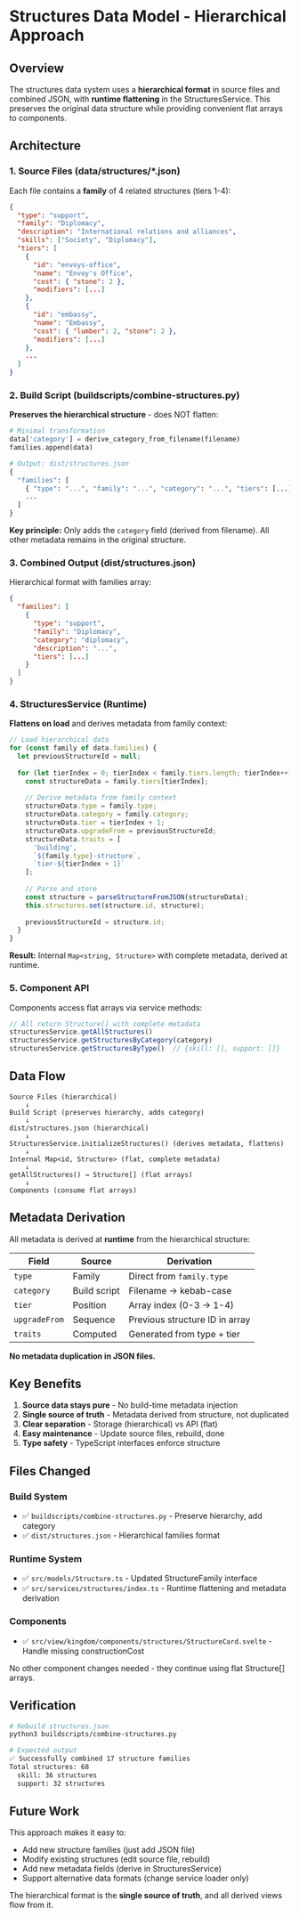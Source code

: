 # Structures Data Model - Hierarchical Approach

## Overview
The structures data system uses a **hierarchical format** in source files and combined JSON, with **runtime flattening** in the StructuresService. This preserves the original data structure while providing convenient flat arrays to components.

## Architecture

### 1. Source Files (data/structures/*.json)
Each file contains a **family** of 4 related structures (tiers 1-4):
```json
{
  "type": "support",
  "family": "Diplomacy",
  "description": "International relations and alliances",
  "skills": ["Society", "Diplomacy"],
  "tiers": [
    {
      "id": "envoys-office",
      "name": "Envoy's Office",
      "cost": { "stone": 2 },
      "modifiers": [...]
    },
    {
      "id": "embassy",
      "name": "Embassy",
      "cost": { "lumber": 2, "stone": 2 },
      "modifiers": [...]
    },
    ...
  ]
}
```

### 2. Build Script (buildscripts/combine-structures.py)
**Preserves the hierarchical structure** - does NOT flatten:
```python
# Minimal transformation
data['category'] = derive_category_from_filename(filename)
families.append(data)

# Output: dist/structures.json
{
  "families": [
    { "type": "...", "family": "...", "category": "...", "tiers": [...] },
    ...
  ]
}
```

**Key principle:** Only adds the `category` field (derived from filename). All other metadata remains in the original structure.

### 3. Combined Output (dist/structures.json)
Hierarchical format with families array:
```json
{
  "families": [
    {
      "type": "support",
      "family": "Diplomacy",
      "category": "diplomacy",
      "description": "...",
      "tiers": [...]
    }
  ]
}
```

### 4. StructuresService (Runtime)
**Flattens on load** and derives metadata from family context:

```typescript
// Load hierarchical data
for (const family of data.families) {
  let previousStructureId = null;
  
  for (let tierIndex = 0; tierIndex < family.tiers.length; tierIndex++) {
    const structureData = family.tiers[tierIndex];
    
    // Derive metadata from family context
    structureData.type = family.type;
    structureData.category = family.category;
    structureData.tier = tierIndex + 1;
    structureData.upgradeFrom = previousStructureId;
    structureData.traits = [
      'building',
      `${family.type}-structure`,
      `tier-${tierIndex + 1}`
    ];
    
    // Parse and store
    const structure = parseStructureFromJSON(structureData);
    this.structures.set(structure.id, structure);
    
    previousStructureId = structure.id;
  }
}
```

**Result:** Internal `Map<string, Structure>` with complete metadata, derived at runtime.

### 5. Component API
Components access flat arrays via service methods:
```typescript
// All return Structure[] with complete metadata
structuresService.getAllStructures()
structuresService.getStructuresByCategory(category)
structuresService.getStructuresByType()  // {skill: [], support: []}
```

## Data Flow

```
Source Files (hierarchical)
    ↓
Build Script (preserves hierarchy, adds category)
    ↓
dist/structures.json (hierarchical)
    ↓
StructuresService.initializeStructures() (derives metadata, flattens)
    ↓
Internal Map<id, Structure> (flat, complete metadata)
    ↓
getAllStructures() → Structure[] (flat arrays)
    ↓
Components (consume flat arrays)
```

## Metadata Derivation

All metadata is derived at **runtime** from the hierarchical structure:

| Field | Source | Derivation |
|-------|--------|------------|
| `type` | Family | Direct from `family.type` |
| `category` | Build script | Filename → kebab-case |
| `tier` | Position | Array index (0-3 → 1-4) |
| `upgradeFrom` | Sequence | Previous structure ID in array |
| `traits` | Computed | Generated from type + tier |

**No metadata duplication in JSON files.**

## Key Benefits

1. **Source data stays pure** - No build-time metadata injection
2. **Single source of truth** - Metadata derived from structure, not duplicated
3. **Clear separation** - Storage (hierarchical) vs API (flat)
4. **Easy maintenance** - Update source files, rebuild, done
5. **Type safety** - TypeScript interfaces enforce structure

## Files Changed

### Build System
- ✅ `buildscripts/combine-structures.py` - Preserve hierarchy, add category
- ✅ `dist/structures.json` - Hierarchical families format

### Runtime System  
- ✅ `src/models/Structure.ts` - Updated StructureFamily interface
- ✅ `src/services/structures/index.ts` - Runtime flattening and metadata derivation

### Components
- ✅ `src/view/kingdom/components/structures/StructureCard.svelte` - Handle missing constructionCost

No other component changes needed - they continue using flat Structure[] arrays.

## Verification

```bash
# Rebuild structures.json
python3 buildscripts/combine-structures.py

# Expected output
✅ Successfully combined 17 structure families
Total structures: 68
  skill: 36 structures
  support: 32 structures
```

## Future Work

This approach makes it easy to:
- Add new structure families (just add JSON file)
- Modify existing structures (edit source file, rebuild)
- Add new metadata fields (derive in StructuresService)
- Support alternative data formats (change service loader only)

The hierarchical format is the **single source of truth**, and all derived views flow from it.
